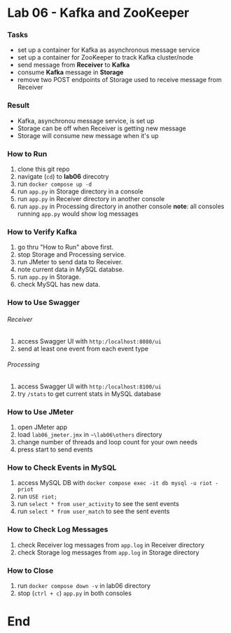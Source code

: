# Lab 06 - Kafka and ZooKeeper
### Tasks
- set up a container for Kafka as asynchronous message service
- set up a container for ZooKeeper to track Kafka cluster/node
- send message from **Receiver** to **Kafka**
- consume **Kafka** message in **Storage**
- remove two POST endpoints of Storage used to receive message from Receiver

### Result
- Kafka, asynchronou message service, is set up
- Storage can be off when Receiver is getting new message
- Storage will consume new message when it's up

### How to Run
1. clone this git repo
2. navigate (`cd`) to **lab06** direcotry 
3. run `docker compose up -d`
4. run `app.py` in Storage directory in a console
5. run `app.py` in Receiver directory in another console
6. run `app.py` in Processing directory in another console 
**note**: all consoles running `app.py` would show log messages

### How to Verify Kafka
1. go thru "How to Run" above first.
2. stop Storage and Processing service.
3. run JMeter to send data to Receiver.
4. note current data in MySQL databse.
5. run `app.py` in Storage.
6. check MySQL has new data. 

### How to Use Swagger
###### Receiver
1. access Swagger UI with `http:/localhost:8080/ui`
2. send at least one event from each event type
###### Processing
1. access Swagger UI with `http:/localhost:8100/ui`
2. try `/stats` to get current stats in MySQL database

### How to Use JMeter
1. open JMeter app
2. load `lab06_jmeter.jmx` in `~\lab06\others` directory
3. change number of threads and loop count for your own needs
4. press start to send events

### How to Check Events in MySQL
1. access MySQL DB with `docker compose exec -it db mysql -u riot -priot`
2. run `USE riot;`
3. run `select * from user_activity` to see the sent events
4. run `select * from user_match` to see the sent events

### How to Check Log Messages
1. check Receiver log messages from `app.log` in Receiver directory
2. check Storage log messages from `app.log` in Storage directory

### How to Close
1. run `docker compose down -v` in lab06 directory
2. stop (`ctrl + c`) `app.py` in both consoles

# End
